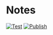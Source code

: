 # Notes

[![Test](https://github.com/chadsr/notes/actions/workflows/test.yml/badge.svg)](https://github.com/chadsr/notes/actions/workflows/test.yml)
[![Publish](https://github.com/chadsr/notes/actions/workflows/publish.yml/badge.svg)](https://github.com/chadsr/notes/actions/workflows/publish.yml)
